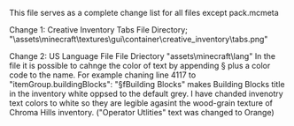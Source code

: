 This file serves as a complete change list for all files except pack.mcmeta


Change 1: Creative Inventory Tabs
File Directory; "\assets\minecraft\textures\gui\container\creative_inventory\tabs.png"

Change 2: US Language File
File Driectory "assets\minecraft\lang"
In the file it is possible to cahnge the color of text by appending § plus a color code to the name. 
For example chaning line 4117 to "itemGroup.buildingBlocks": "§fBuilding Blocks" makes Building Blocks title in the inventory white oppsed to the default grey.
I have chanded invenotry text colors to white so they are legible agasint the wood-grain texture of Chroma Hills inventory. ("Operator Utlities" text was changed to Orange)
